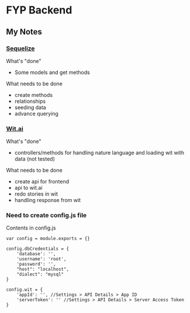 # FYP Backend

## My Notes
### [Sequelize](http://docs.sequelizejs.com/)

What's "done"
+ Some models and get methods

What needs to be done
+ create methods
+ relationships
+ seeding data
+ advance querying

### [Wit.ai](https://wit.ai/)

What's "done"
+ controllers/methods for handling nature language and loading wit with data (not tested)

What needs to be done
+ create api for frontend
+ api to wit.ai
+ redo stories in wit
+ handling response from wit

### Need to create config.js file
Contents in config.js

```
var config = module.exports = {}

config.dbCredentials = {
    'database': '',
    'username': 'root',
    'password': '',
    "host": "localhost",
    "dialect": "mysql"
}

config.wit = {
    'appId': '', //Settings > API Details > App ID
    'serverToken': '' //Settings > API Details > Server Access Token
}
```

